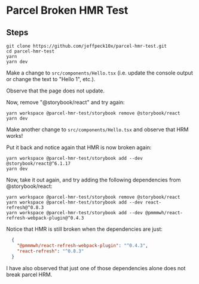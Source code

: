 # Parcel Broken HMR Test

## Steps

```shell
git clone https://github.com/jeffpeck10x/parcel-hmr-test.git
cd parcel-hmr-test
yarn
yarn dev
```

Make a change to `src/components/Hello.tsx` (i.e. update the console output or change the text to "Hello 1", etc.).

Observe that the page does not update.

Now, remove "@storybook/react" and try again:
```shell
yarn workspace @parcel-hmr-test/storybook remove @storybook/react
yarn dev
```
Make another change to `src/components/Hello.tsx` and observe that HRM works!

Put it back and notice again that HMR is now broken again:
```shell
yarn workspace @parcel-hmr-test/storybook add --dev @storybook/react@^6.1.17
yarn dev
```

Now, take it out again, and try adding the following dependencies from @storybook/react:
```shell
yarn workspace @parcel-hmr-test/storybook remove @storybook/react
yarn workspace @parcel-hmr-test/storybook add --dev react-refresh@^0.8.3
yarn workspace @parcel-hmr-test/storybook add --dev @pmmmwh/react-refresh-webpack-plugin@^0.4.3
```

Notice that HMR is still broken when the dependencies are just:
```json
  {
    "@pmmmwh/react-refresh-webpack-plugin": "^0.4.3",
    "react-refresh": "^0.8.3"
  }
```

I have also observed that just one of those dependencies alone does not break parcel HRM.
